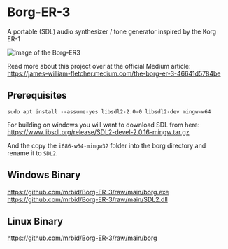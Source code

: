 # Borg-ER-3
A portable (SDL) audio synthesizer / tone generator inspired by the Korg ER-1

![Image of the Borg-ER3](https://miro.medium.com/max/964/1*0UUSrjWHIpSUcQAzevQd1A.png)

Read more about this project over at the official Medium article:<br>
https://james-william-fletcher.medium.com/the-borg-er-3-46641d5784be

## Prerequisites
`sudo apt install --assume-yes libsdl2-2.0-0 libsdl2-dev mingw-w64`

For building on windows you will want to download SDL from here:
https://www.libsdl.org/release/SDL2-devel-2.0.16-mingw.tar.gz

And the copy the `i686-w64-mingw32` folder into the borg directory
and rename it to `SDL2`.

## Windows Binary
https://github.com/mrbid/Borg-ER-3/raw/main/borg.exe
https://github.com/mrbid/Borg-ER-3/raw/main/SDL2.dll

## Linux Binary
https://github.com/mrbid/Borg-ER-3/raw/main/borg
